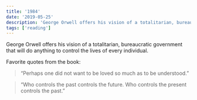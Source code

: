 ```yaml
---
title: '1984'
date: '2019-05-25'
description: 'George Orwell offers his vision of a totalitarian, bureaucratic government that will do anything to control the lives of every individual.'
tags: ['reading']
---
```


George Orwell offers his vision of a totalitarian, bureaucratic government that will do anything to control the lives of every individual.

Favorite quotes from the book:

> “Perhaps one did not want to be loved so much as to be understood.”

> “Who controls the past controls the future. Who controls the present controls the past.”

